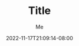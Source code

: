 ---
title: "Title"
date: 2022-11-17T21:09:14-08:00
tags: ["first"]
author: "Me"
showToc: true
TocOpen: false
draft: false
hidemeta: false
comments: false
ShowReadingTime: true
ShowBreadCrumbs: true
ShowPostNavLinks: true
ShowWordCount: true
ShowRssButtonInSectionTermList: true
UseHugoToc: true
---